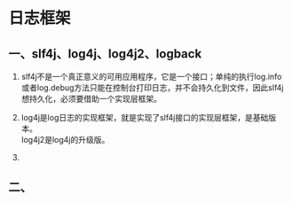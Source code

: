 # 日志框架

## 一、slf4j、log4j、log4j2、logback
1. slf4j不是一个真正意义的可用应用程序，它是一个接口；单纯的执行log.info或者log.debug方法只能在控制台打印日志，并不会持久化到文件，因此slf4j想持久化，必须要借助一个实现层框架。
2. log4j是log日志的实现框架，就是实现了slf4j接口的实现层框架，是基础版本。  
   log4j2是log4j的升级版。  
   
3. 



## 二、



